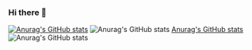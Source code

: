### Hi there 👋

<!--
**eduardoayervecruz/eduardoayervecruz** is a ✨ _special_ ✨ repository because its `README.md` (this file) appears on your GitHub profile.

Here are some ideas to get you started:

- 🔭 I’m currently working on ...
- 🌱 I’m currently learning ...
- 👯 I’m looking to collaborate on ...
- 🤔 I’m looking for help with ...
- 💬 Ask me about ...
- 📫 How to reach me: ...
- 😄 Pronouns: ...
- ⚡ Fun fact: ...
-->
[![Anurag's GitHub stats](https://github-readme-stats.vercel.app/api?username=eduardoayervecruz)](https://github.com/anuraghazra/github-readme-stats)
![Anurag's GitHub stats](https://github-readme-stats.vercel.app/api?username=eduardoayervecruz&count_private=true)
[Anurag's GitHub stats](https://github-readme-stats.vercel.app/api?username=eduardoayervecruz&show_icons=true)
![Anurag's GitHub stats](https://github-readme-stats.vercel.app/api?username=eduardoayervecruz&show_icons=true&theme=radical)
